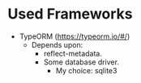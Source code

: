 # Used Frameworks
 - TypeORM (https://typeorm.io/#/)
    - Depends upon:
        - reflect-metadata.
        - Some database driver.
            - My choice: sqlite3 
